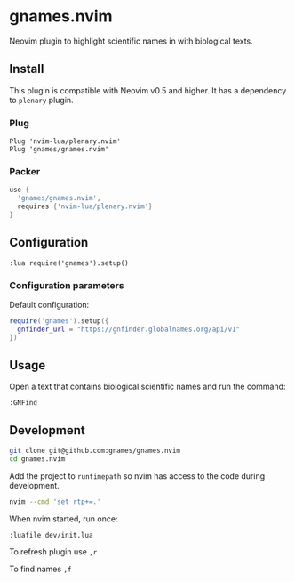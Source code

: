 # gnames.nvim

Neovim plugin to highlight scientific names in with biological texts.

## Install

This plugin is compatible with Neovim v0.5 and higher. It has a dependency
to `plenary` plugin.

### Plug

```viml
Plug 'nvim-lua/plenary.nvim'
Plug 'gnames/gnames.nvim'
```

### Packer

```lua
use {
  'gnames/gnames.nvim',
  requires {'nvim-lua/plenary.nvim'}
}
```

## Configuration

```viml
:lua require('gnames').setup()
```

### Configuration parameters

Default configuration:

```lua
require('gnames').setup({
  gnfinder_url = "https://gnfinder.globalnames.org/api/v1"
})
```

## Usage

Open a text that contains biological scientific names and run the command:

```viml
:GNFind
```

## Development

```bash
git clone git@github.com:gnames/gnames.nvim
cd gnames.nvim
```

Add the project to `runtimepath` so nvim has access to the code during
development.

```bash
nvim --cmd 'set rtp+=.'
```

When nvim started, run once:

```vim
:luafile dev/init.lua
```

To refresh plugin use `,r`

To find names `,f`
